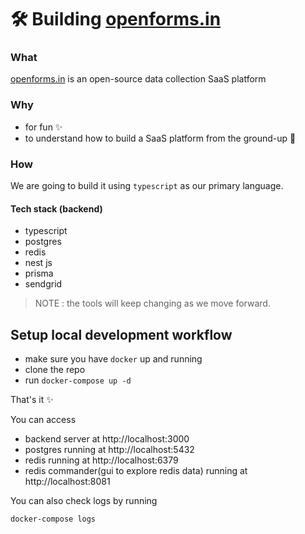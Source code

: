# 🛠️ Building [openforms.in](https://openforms.in)

### What

[openforms.in](https://openforms.in) is an open-source data collection SaaS platform

### Why

- for fun ✨
- to understand how to build a SaaS platform from the ground-up 💪

### How

We are going to build it using `typescript` as our primary language.

#### Tech stack (backend)

- typescript
- postgres
- redis
- nest js
- prisma
- sendgrid

> NOTE : the tools will keep changing as we move forward.

## Setup local development workflow

- make sure you have `docker` up and running
- clone the repo
- run `docker-compose up -d`

That's it ✨

You can access

- backend server at http://localhost:3000
- postgres running at http://localhost:5432
- redis running at http://localhost:6379
- redis commander(gui to explore redis data) running at http://localhost:8081

You can also check logs by running

```sh
docker-compose logs
```
